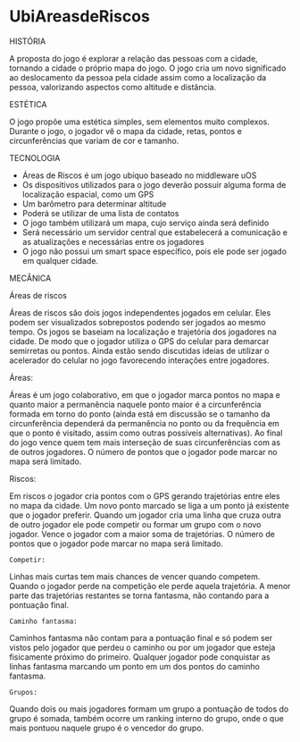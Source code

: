 UbiAreasdeRiscos
================

HISTÓRIA

A proposta do jogo é explorar a relação das pessoas com a cidade, tornando a cidade o próprio mapa do jogo. O jogo cria um novo significado ao deslocamento da pessoa pela cidade assim como a localização da pessoa, valorizando aspectos como altitude e distância.

ESTÉTICA

O jogo propõe uma estética simples, sem elementos muito complexos. Durante o jogo, o jogador vê o mapa da cidade, retas, pontos e circunferências que variam de cor e tamanho.

TECNOLOGIA

- Áreas de Riscos é um jogo ubíquo baseado no middleware uOS
- Os dispositivos utilizados para o jogo deverão possuir alguma forma de localização espacial, como um GPS
- Um barômetro para determinar altitude
- Poderá se utilizar de uma lista de contatos
- O jogo também utilizará um mapa, cujo serviço ainda será definido
- Será necessário um servidor central que estabelecerá a comunicação e as atualizações e necessárias entre os jogadores
- O jogo não possui um smart space específico, pois ele pode ser jogado em qualquer cidade.

MECÂNICA

Áreas de riscos

Áreas de riscos são dois jogos independentes jogados em celular. Eles podem ser visualizados sobrepostos podendo ser jogados ao mesmo tempo. Os jogos se baseiam na localização e trajetória dos jogadores na cidade. De modo que o jogador utiliza o GPS do celular para demarcar semirretas ou pontos.
Ainda estão sendo discutidas ideias de utilizar o acelerador do celular no jogo favorecendo interações entre jogadores.

Áreas:

Áreas é um jogo colaborativo, em que o jogador marca pontos no mapa e quanto maior a permanência naquele ponto maior é a circunferência formada em torno do ponto (ainda está em discussão se o tamanho da circunferência dependerá da permanência no ponto ou da frequência em que o ponto é visitado, assim como outras possíveis alternativas). Ao final do jogo vence quem tem mais interseção de suas circunferências com as de outros jogadores. O número de pontos que o jogador pode marcar no mapa será limitado.

Riscos:

Em riscos o jogador cria pontos com o GPS gerando trajetórias entre eles no mapa da cidade. Um novo ponto marcado se liga a um ponto já existente que o jogador preferir. Quando um jogador cria uma linha que cruza outra de outro jogador ele pode competir ou formar um grupo com o novo jogador. 
Vence o jogador com a maior soma de trajetórias. O número de pontos que o jogador pode marcar no mapa será limitado.

	Competir:
Linhas mais curtas tem mais chances de vencer quando competem. Quando o jogador perde na competição ele perde aquela trajetória. A menor parte das trajetórias restantes se torna fantasma, não contando para a pontuação final. 

	Caminho fantasma:
Caminhos fantasma não contam para a pontuação final e só podem ser vistos pelo jogador que perdeu o caminho ou por um jogador que esteja fisicamente próximo do primeiro. Qualquer jogador pode conquistar as linhas fantasma marcando um ponto em um dos pontos do caminho fantasma.

	Grupos:
Quando dois ou mais jogadores formam um grupo a pontuação de todos do grupo é somada, também ocorre um ranking interno do grupo, onde o que mais pontuou naquele grupo é o vencedor do grupo.
